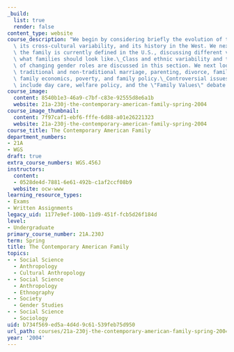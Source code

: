 ```yaml
---
_build:
  list: true
  render: false
content_type: website
course_description: "We begin by considering briefly the evolution of the family,\
  \ its cross-cultural variability, and its history in the West. We next examine how\
  \ the family is currently defined in the U.S., discussing different views about\
  \ what families should look like.\_Class and ethnic variability and the effects\
  \ of changing gender roles are discussed in this section. We next look at sexuality,\
  \ traditional and non-traditional marriage, parenting, divorce, family violence,\
  \ family economics, poverty, and family policy.\_Controversial issues dealt with\
  \ include day care, welfare policy, and the \"Family Values\" debate.\n"
course_image:
  content: 8540b1e3-46a9-c7bf-c83e-92555d8e6a1b
  website: 21a-230j-the-contemporary-american-family-spring-2004
course_image_thumbnail:
  content: 7f97caf1-ebf6-fffe-6d88-a01e26221323
  website: 21a-230j-the-contemporary-american-family-spring-2004
course_title: The Contemporary American Family
department_numbers:
- 21A
- WGS
draft: true
extra_course_numbers: WGS.456J
instructors:
  content:
  - 0528de4d-7881-6e61-492b-c1af2ccf08b9
  website: ocw-www
learning_resource_types:
- Exams
- Written Assignments
legacy_uid: 1177e9ef-100b-11d9-451f-fcb5d26f184d
level:
- Undergraduate
primary_course_number: 21A.230J
term: Spring
title: The Contemporary American Family
topics:
- - Social Science
  - Anthropology
  - Cultural Anthropology
- - Social Science
  - Anthropology
  - Ethnography
- - Society
  - Gender Studies
- - Social Science
  - Sociology
uid: b734f569-ed5a-4d4d-9c61-539feb75d950
url_path: courses/21a-230j-the-contemporary-american-family-spring-2004
year: '2004'
---
```

